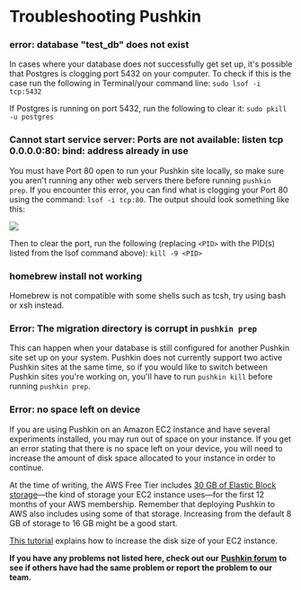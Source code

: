 # Troubleshooting Pushkin

### error: database "test\_db" does not exist

In cases where your database does not successfully get set up, it's possible that Postgres is clogging port 5432 on your computer. To check if this is the case run the following in Terminal/your command line: `sudo lsof -i tcp:5432`

If Postgres is running on port 5432, run the following to clear it: `sudo pkill -u postgres`

### Cannot start service server: Ports are not available: listen tcp 0.0.0.0:80: bind: address already in use

You must have Port 80 open to run your Pushkin site locally, so make sure you aren't running any other web servers there before running `pushkin prep`. If you encounter this error, you can find what is clogging your Port 80 using the command: `lsof -i tcp:80`. The output should look something like this:

![](../.gitbook/assets/ls_output.png)


Then to clear the port, run the following (replacing `<PID>` with the PID(s) listed from the lsof command above): `kill -9 <PID>`

### homebrew install not working

Homebrew is not compatible with some shells such as tcsh, try using bash or xsh instead.

### Error: The migration directory is corrupt in `pushkin prep`
This can happen when your database is still configured for another Pushkin site set up on your system. Pushkin does not currently support two active Pushkin sites at the same time, so if you would like to switch between Pushkin sites you're working on, you'll have to run `pushkin kill` before running `pushkin prep`.

### Error: no space left on device
If you are using Pushkin on an Amazon EC2 instance and have several experiments installed, you may run out of space on your instance. If you get an error stating that there is no space left on your device, you will need to increase the amount of disk space allocated to your instance in order to continue.

At the time of writing, the AWS Free Tier includes [30 GB of Elastic Block storage](https://aws.amazon.com/free/?all-free-tier.sort-by=item.additionalFields.SortRank&all-free-tier.sort-order=asc&awsf.Free%20Tier%20Categories=categories%23storage)&mdash;the kind of storage your EC2 instance uses&mdash;for the first 12 months of your AWS membership. Remember that deploying Pushkin to AWS also includes using some of that storage. Increasing from the default 8 GB of storage to 16 GB might be a good start.

[This tutorial](https://medium.com/findworka/how-to-increase-disk-size-for-an-ec2-instance-on-aws-b82181df6215) explains how to increase the disk size of your EC2 instance.


**If you have any problems not listed here, check out our** [**Pushkin forum**](https://github.com/pushkin-consortium/pushkin/discussions) **to see if others have had the same problem or report the problem to our team.**
